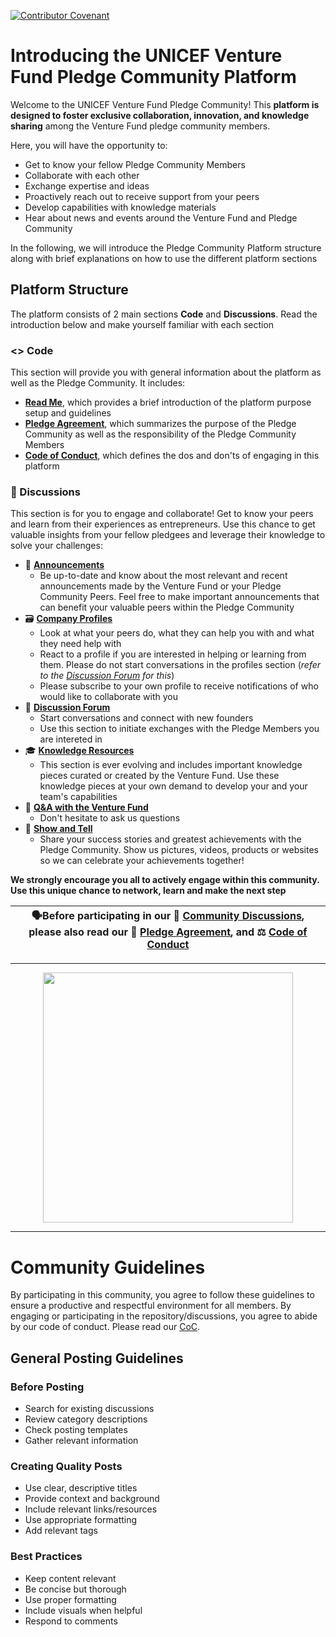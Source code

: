 [![Contributor Covenant](https://img.shields.io/badge/Contributor%20Covenant-2.1-4baaaa.svg)](CODE_OF_CONDUCT.md)
# Introducing the UNICEF Venture Fund Pledge Community Platform
Welcome to the UNICEF Venture Fund Pledge Community! This **platform is designed to foster exclusive collaboration, innovation, and knowledge sharing** among the Venture Fund pledge community members.

Here, you will have the opportunity to: 
* Get to know your fellow Pledge Community Members
* Collaborate with each other
* Exchange expertise and ideas
* Proactively reach out to receive support from your peers
* Develop capabilities with knowledge materials
* Hear about news and events around the Venture Fund and Pledge Community

In the following, we will introduce the Pledge Community Platform structure along with brief explanations on how to use the different platform sections

## Platform Structure
The platform consists of 2 main sections **Code** and **Discussions**. Read the introduction below and make yourself familiar with each section

### <> Code
This section will provide you with general information about the platform as well as the Pledge Community. It includes: 
* **[Read Me](https://github.com/UNICEF-Ventures/VF-Alumni-Pledge/blob/main/README.md)**, which provides a brief introduction of the platform purpose setup and guidelines
* **[Pledge Agreement](https://github.com/UNICEF-Ventures/VF-Alumni-Pledge/blob/main/Pledge%20Agreement.md)**, which summarizes the purpose of the Pledge Community as well as the responsibility of the Pledge Community Members
* **[Code of Conduct](https://github.com/UNICEF-Ventures/VF-Alumni-Pledge/blob/main/CODE_OF_CONDUCT.md)**, which defines the dos and don'ts of engaging in this platform

### 💬 Discussions   
This section is for you to engage and collaborate! Get to know your peers and learn from their experiences as entrepreneurs.
Use this chance to get valuable insights from your fellow pledgees and leverage their knowledge to solve your challenges:

* 📣 **[Announcements](https://github.com/UNICEF-Ventures/VF-Alumni-Pledge/discussions/categories/announcements)**
  * Be up-to-date and know about the most relevant and recent announcements made by the Venture Fund or your Pledge Community Peers. Feel free to make important announcements that can benefit your valuable peers within the Pledge Community
* 🗃️ **[Company Profiles](https://github.com/UNICEF-Ventures/VF-Alumni-Pledge/discussions/categories/company-profiles)**
  * Look at what your peers do, what they can help you with and what they need help with
  * React to a profile if you are interested in helping or learning from them. Please do not start conversations in the profiles section (_refer to the [Discussion Forum](https://github.com/UNICEF-Ventures/VF-Alumni-Pledge/discussions/categories/discussion-forum) for this_)
  * Please subscribe to your own profile to receive notifications of who would like to collaborate with you
* 💬 **[Discussion Forum](https://github.com/UNICEF-Ventures/VF-Alumni-Pledge/discussions/categories/discussion-forum)**
  * Start conversations and connect with new founders
  * Use this section to initiate exchanges with the Pledge Members you are intereted in 
* 🎓 **[Knowledge Resources](https://github.com/UNICEF-Ventures/VF-Alumni-Pledge/discussions/categories/knowledge-resources)**
  * This section is ever evolving and includes important knowledge pieces curated or created by the Venture Fund. Use these knowledge pieces at your own demand to develop your and your team's capabilities
* 🙏 **[Q&A with the Venture Fund](https://github.com/UNICEF-Ventures/VF-Alumni-Pledge/discussions/categories/q-a-with-the-venture-fund)**
  * Don't hesitate to ask us questions
* 🙌 **[Show and Tell](https://github.com/UNICEF-Ventures/VF-Alumni-Pledge/discussions/categories/show-and-tell)**
  * Share your success stories and greatest achievements with the Pledge Community. Show us pictures, videos, products or websites so we can celebrate your achievements together!
<!--* 💡 **Ideas**
  * Share new ideas in with the Pledge Community or the Venture Fund
* 🗳️ **Polls**
  * Create polls to find the right peers for your challenges, test ideas and collaborate -->
 
**We strongly encourage you all to actively engage within this community. Use this unique chance to network, learn and make the next step**

|🗣️Before participating in our 💬 [Community Discussions](https://github.com/UNICEF-Ventures/Community/discussions), please also read our 🤝 [Pledge Agreement](https://github.com/UNICEF-Ventures/VF-Alumni-Pledge/blob/main/Pledge%20Agreement.md), and ⚖️ [Code of Conduct](https://github.com/UNICEF-Ventures/VF-Alumni-Pledge/blob/main/CODE_OF_CONDUCT.md)|
|-------------------------------------------------------------------------------------------------------------------------------------|

---

<div align = "center">
<a href="https://form.jotform.com/243263991318058">
  <img src="https://img.shields.io/badge/Click%20here%20to%20Donate-30363D?&logo=GitHub-Sponsors&logoColor=EA4AAA" width="400"/>
</a>
</div>

---

# Community Guidelines
By participating in this community, you agree to follow these guidelines to ensure a productive and respectful environment for all members.
By engaging or participating in the repository/discussions, you agree to abide by our code of conduct. Please read our [CoC]().

## General Posting Guidelines

### Before Posting
* Search for existing discussions
* Review category descriptions
* Check posting templates
* Gather relevant information

### Creating Quality Posts
* Use clear, descriptive titles
* Provide context and background
* Include relevant links/resources
* Use appropriate formatting
* Add relevant tags

### Best Practices
* Keep content relevant
* Be concise but thorough
* Use proper formatting
* Include visuals when helpful
* Respond to comments
